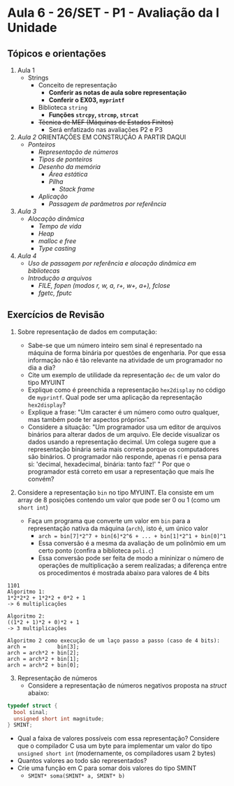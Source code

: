 # Aula 6 - 26/SET - P1 - Avaliação da I Unidade

## Tópicos e orientações

1. Aula 1
   - Strings
     - Conceito de representação
       - **Conferir as notas de aula sobre representação**
       - **Conferir o EX03, `myprintf`**
     - Biblioteca `string`
       - **Funções `strcpy`, `strcmp`, `strcat`**
     - ~~Técnica de MEF (Máquinas de Estados Finitos)~~
       - Será enfatizado nas avaliações P2 e P3
2. _Aula 2_  ORIENTAÇÕES EM CONSTRUÇÃO A PARTIR DAQUI
   - _Ponteiros_
     - _Representação de números_ 
     - _Tipos de ponteiros_
     - _Desenho da memória_
       - _Área estática_
       - _Pilha_
         - _Stack frame_
     - _Aplicação_
       - _Passagem de parâmetros por referência_ 
3. _Aula 3_ 
   - _Alocação dinâmica_ 
     - _Tempo de vida_ 
     - _Heap_
     - _malloc e free_ 
     - _Type casting_
4. _Aula 4_
   - _Uso de passagem por referência e alocação dinâmica em bibliotecas_ 
   - _Introdução a arquivos_
     - _FILE, fopen (modos r, w, a, r+, w+, a+), fclose_
     - _fgetc, fputc_ 

## Exercícios de Revisão

1. Sobre representação de dados em computação:
   - Sabe-se que um número inteiro sem sinal é representado na máquina de forma binária por questões de engenharia. Por que essa informação não é tão relevante na atividade de um programador no dia a dia?
   - Cite um exemplo de utilidade da representação `dec` de um valor do tipo MYUINT
   - Explique como é preenchida a representação `hex2display` no código de `myprintf`. Qual pode ser uma aplicação da representação `hex2display`?
   - Explique a frase: "Um caracter é um número como outro qualquer, mas também pode ter aspectos próprios."
   - Considere a situação: "Um programador usa um editor de arquivos binários para alterar dados de um arquivo. Ele decide visualizar os dados usando a representação decimal. Um colega sugere que a representação binária seria mais correta porque os computadores são binários. O programador não responde, apenas ri e pensa para si: 'decimal, hexadecimal, binária: tanto faz!' " Por que o programador está correto em usar a representação que mais lhe convém?

2. Considere a representação `bin` no tipo MYUINT. Ela consiste em um array de 8 posições contendo um valor que pode ser 0 ou 1 (como um `short int`)
   - Faça um programa que converte um valor em `bin` para a representação nativa da máquina (`arch`), isto é, um único valor
     - `arch = bin[7]*2^7 + bin[6]*2^6 + ... + bin[1]*2^1 + bin[0]^1`
     - Essa conversão é a mesma da avaliação de um polinômio em um certo ponto (confira a biblioteca `poli.c`)
     - Essa conversão pode ser feita de modo a mininizar o número de operações de multiplicação a serem realizadas; a diferença entre os procedimentos é mostrada abaixo para valores de 4 bits
```
1101
Algoritmo 1:
1*2*2*2 + 1*2*2 + 0*2 + 1
-> 6 multiplicações

Algoritmo 2:
((1*2 + 1)*2 + 0)*2 + 1
-> 3 multiplicações

Algoritmo 2 como execução de um laço passo a passo (caso de 4 bits):
arch =          bin[3];
arch = arch*2 + bin[2];
arch = arch*2 + bin[1];
arch = arch*2 + bin[0];
```

3. Representação de números
   - Considere a representação de números negativos proposta na _struct_ abaixo:
```c 
typedef struct {
  bool sinal;
  unsigned short int magnitude;
} SMINT;
```
   - Qual a faixa de valores possíveis com essa representação? Considere que o compilador C usa um byte para implementar um valor do tipo `unsigned short int` (modernamente, os compiladores usam 2 bytes)
   - Quantos valores ao todo são representados?
   - Crie uma função em C para somar dois valores do tipo SMINT
     - `SMINT* soma(SMINT* a, SMINT* b)`
     